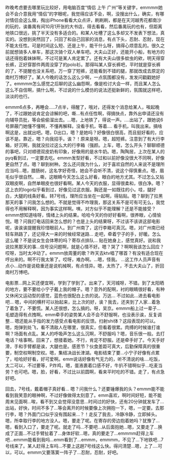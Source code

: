 昨晚考虑要去哪里玩比较好，用电脑百度“情侣 上午 广州”等关键字，emmmm她会不会介意我用“情侣”的字眼呢，我觉得应该不会，啊，没搜出什么，确实，有哪对情侣会这么做，掏出iPhone看看大众点评，刷刷刷，都是在天河越秀花都南沙的玩的，诶番禺有间10月1开张的大书店，得去看看，然后番禺玩的也有，但距离地铁口很远，挑了半天没有多适合的。和某人吐槽了这么多却又不发表下想法，真实的。没想到突然回了，只回了和自己回家的消息，有点下头，忍耐、忍耐，现在不能太任性。可是时间这么短、还是上午，能干什么呀，搞得心烦意乱的。很久之前就想骑多人单车，那这次骑个双人单车吧。大夫山正好，还能开小船，有地方的话还得抱着妹妹啊，不过可是某人肯定累了。还有大夫山很多蚊虫的欸，明天得穿长裤，正好穿那件两周没穿了的polo衫。那得叫某人穿长裤吧，平时就是穿长裤的了，不提醒也没关系吧，万一穿了短裤，还能看到不错的腿，那就改成去原定的南村万博好了。某人今晚的话怎么这么少啊，一点氛围都没有，发发问戳戳她好了。emmmm怎么感觉之后聊的这么幽怨啊，像是检讨大会一样，而且某人怎么这么不自信啊，搞什么啊，不过说的什么模仿的说法还挺新鲜的，氛围就这样吧，淡淡的也行。

emmm6点多，再睡会.....7点半，得醒了，哦对，还得发个消息给某人，唉起晚了，不过跟她说肯定会谅解的吧，嘶...有点任性啊，得搞快点，靠外出申请还没有向辅导员批，等会偷偷溜出去。...嗯，上地铁了，得说一声。....出站了，跟她说6号屏蔽门她懂不懂啊，不懂再解释。没看手机，等着.... 看手机，叫我出来。搞啥啊这是，出就出吧。嗯，D出口，嗯？是她吗？好像很白很高，而且挺好看的，应该不是。靠近，嗯？向我招手。诶？！原来是呀。嗯，超短裤。注意到了有大行李箱，好沉啊，我就没拉过这么大的行李箱（强颜。上车，嗯，怎么开头？聊聊顺德的事吧，只对顺德双皮奶有印象，好像用的是水牛奶。嗯，陶陶居，上次在某人的pyq看到过，一定要去吃。emmm发型好看，不过和以前好像没很大不同啊，好像更自然了点。嗯？聊到树种。怎么还问我为什么，对于喜欢自然的人来说不是理所应当吗...嗯，腊肠树，这名字好奇怪，她会不会听不清，说这个得慎重点。嗯，眉毛似乎很自然。...嘶，这眼睛今天怎么这么好看，眼白的地方尤其。不过怎么又贴双眼皮啊，自然单眼皮也很好看啊。某人今天的衣服，显得很柔和，很白净。嗯？这上衣的logo似乎看到过，好像见过这衣服。胸还是一如既往的小。哇，腿好白，大腿的线条好看。转7号线，理所应当坐在一起啊，得贴贴。嗯？聊到了拉黑那天的事？问我怎么想的。不就是觉得不咋理我，那这关系不是可有可无么，我觉得也不用解释啊，因为事实这样啊。咦，对方似乎不能理解？还是不能接受？emmm想知道啥呀，情绪上头的结果。哈哈今天的你好好看啊，很养眼，心情愉悦。嗯？问我打电话回来怎么想的？也是上头的结果呀，不过该不该讲这部电影呢，诶诶诶提醒我珍惜眼前人。到广州南了，这行李箱可真沉。嗯，对广州南已经轻车熟路了，还记得大一来的时候经常迷路... 走吧，牵着宁子的手，好暖。怎么这么暖？不是说女生会体寒的吗？寄存点排队... 贴在她身上，感觉真好。说和我说拉黑那天的事...信号没问题啊，就是心情不好。嗯？哭了？啊啊我该怎么回应？哎呀，当时太冲动了。emmm放周董的歌？昨天去ktv唱了哪首？有没有适合现在哼出来的。啊不行我太笨了。哎呀，难办啊。...嗯，怪我。 ...这工作人员声音有点小...动作是说稳重还是说机械啊，有点怪异。嗯，太热了，不去大夫山了，折回南村万博吧。

电影票...网上买还便宜啊，学到了学到了。出来了，天河城呀，不错。到了太阳晒的地方，要不要给小宁子戴上我的帽子。嗯？意外的配啊，衬的眼睛很好看，有种又休闲又运动型的感觉，蓝色也很配白上衣的说。万达... 不过如此...进去看电影吧... 嗯，中间的横杆可以抬起来，比上次的好，诶？我去，还夹到了人家...着急了着急了，不要慌。某人还很想，怎么搞的。呀，吴京。emmm船上过一辈子... 毛塑造得有点拽啊。emm牵手的姿势某人会不会不舒服啊，也没表示诶，反复调整... 嗯还能从手指的发力感受点看电影的反馈。扫射shi体？这段表现的可以。嗯，炮弹到处飞，看不清敌人在哪里，很真实，但看着很累。肉搏的时候谁打谁啊？场面有点乱。某人的呼吸声怎么这么沉啊，不舒服吗？嗯，音乐很一般。去打电话？啥事啊。回来了，想搂着她。不行，肯定不舒服。还是牵手好了。今天手好滑，手和手臂都是诶，大腿也是。感恩节？伙食差距可真大，后勤保障真的很重要，制空权啊制空权。嗯，集结决战长津湖。电影结束了要...小宁子好像有点累了，哈哈好好看，好可爱啊。emm说话好像有气无力的，听不清说的啥....吃饭，太二可以，不过要等，P炸鸡，嗯，蛋液裹着口感不好，牛扒不错啊似乎...吃麦当劳？也可吧。嗯，脸，好看，不过比以前圆啊，看来平时吃的不错。走了，有点急好吧。

回去，7号线，戴着帽子真好看... 嗯？问我什么？还要锤爆我的头？emmm能不能看到我笑意的眼神啊，不过好像做得太刻意了。emm喜欢，啊时间好短，能不能周末见面啊...唉，看不到又会觉得没意思...时间过的好快，还有20分钟就发车了...出站，好快，时间不多了...等会离开的时候要像上次拥抱一下，嗯，一定要。去那行李，嗯？外面门口似乎没有围起来...？！走反了我去，冷静冷静，立即掉头。嗯，所幸取行李的地方没人。嗯，要走了呢。在寄存的旁边抱着她吗？犹豫了...嗯，看到入口了，要走了呢。就走了吗...不要吧...从后面抱她...嗯，又要走了...换成了正面...不过手臂扯着了...身体好软...嗯，真的要走了...emmmm赶得上车吧...emmm能看到我吗...emm看到了...emmm，emmmm，不见了...下地铁吧...7号线来了。某人赶得上车吗...不要上这趟7号线这么快。得问清楚...嗯，上了....可以，可以。emmm又要落寞一阵子了...忍耐，忍耐，好吧。
